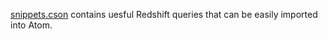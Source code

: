 [snippets.cson](./snippets.cson) contains uesful Redshift queries that can be easily imported into Atom.
